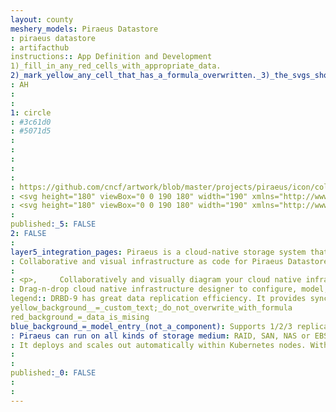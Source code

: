 ```yaml
---
layout: county 
meshery_models: Piraeus Datastore
: piraeus datastore
: artifacthub
instructions:: App Definition and Development
1)_fill_in_any_red_cells_with_appropriate_data.
2)_mark_yellow_any_cell_that_has_a_formula_overwritten._3)_the_svgs_shouldn't_have_xml_header_they_are_added_programmatically_through_workflows: Database
: AH
: 
: 
1: circle
: #3c61d0
: #5071d5
: 
: 
: 
: 
: 
: https://github.com/cncf/artwork/blob/master/projects/piraeus/icon/color/piraeus-icon-color.svg
: <svg height="180" viewBox="0 0 190 180" width="190" xmlns="http://www.w3.org/2000/svg" xmlns:xlink="http://www.w3.org/1999/xlink"><defs><rect id="a" height="28.444445" rx="1" width="34.909092" x="75.877274" y="91.102562"/><filter id="b" height="1.281" width="1.229" x="-.115" y="-.07"><feOffset dx="0" dy="2" in="SourceAlpha" result="shadowOffsetOuter1"/><feGaussianBlur in="shadowOffsetOuter1" result="shadowBlurOuter1" stdDeviation="1"/><feColorMatrix in="shadowBlurOuter1" type="matrix" values="0 0 0 0 0   0 0 0 0 0   0 0 0 0 0  0 0 0 0.25427423 0"/></filter><rect id="c" height="28.444445" rx="1" width="34.909092" x="118.93182" y="91.102562"/><filter id="d" height="1.281" width="1.229" x="-.115" y="-.07"><feOffset dx="0" dy="2" in="SourceAlpha" result="shadowOffsetOuter1"/><feGaussianBlur in="shadowOffsetOuter1" result="shadowBlurOuter1" stdDeviation="1"/><feColorMatrix in="shadowBlurOuter1" type="matrix" values="0 0 0 0 0   0 0 0 0 0   0 0 0 0 0  0 0 0 0.25427423 0"/></filter><rect id="e" height="28.444445" rx="1" width="34.909092" x="118.93182" y="55.094017"/><filter id="f" height="1.246" width="1.201" y="-.088"><feOffset dx="0" dy="1" in="SourceAlpha" result="shadowOffsetOuter1"/><feGaussianBlur in="shadowOffsetOuter1" result="shadowBlurOuter1" stdDeviation="1"/><feColorMatrix in="shadowBlurOuter1" type="matrix" values="0 0 0 0 0   0 0 0 0 0   0 0 0 0 0  0 0 0 0.101987092 0"/></filter><ellipse id="g" cx="94.331818" cy="70.410255" rx="16.290909" ry="15.316239"/><filter id="h" height="1.229" width="1.215" x="-.107" y="-.082"><feOffset dx="0" dy="1" in="SourceAlpha" result="shadowOffsetOuter1"/><feGaussianBlur in="shadowOffsetOuter1" result="shadowBlurOuter1" stdDeviation="1"/><feColorMatrix in="shadowBlurOuter1" type="matrix" values="0 0 0 0 0   0 0 0 0 0   0 0 0 0 0  0 0 0 0.101987092 0"/></filter><path id="i" d="m114.7902 102.12593 28.06074 67.83988h-55.432256l-32.575446-47.82075z"/><filter id="j" height="1.162" width="1.125" x="-.062" y="-.066"><feMorphology in="SourceAlpha" operator="dilate" radius="0.5" result="shadowSpreadOuter1"/><feOffset dx="0" dy="1" in="shadowSpreadOuter1" result="shadowOffsetOuter1"/><feGaussianBlur in="shadowOffsetOuter1" result="shadowBlurOuter1" stdDeviation="1.5"/><feComposite in="shadowBlurOuter1" in2="SourceAlpha" operator="out" result="shadowBlurOuter1"/><feColorMatrix in="shadowBlurOuter1" type="matrix" values="0 0 0 0 0.160909878   0 0 0 0 0.252651212   0 0 0 0 0.527875213  0 0 0 0.35326087 0"/></filter><path id="k" d="m115.44091 102.12593 64.06657 19.8997-36.98618 47.94018-27.08039-.38712z"/><filter id="l" height="1.221" width="1.234" x="-.117" y="-.081"><feMorphology in="SourceAlpha" operator="dilate" radius="0.5" result="shadowSpreadOuter1"/><feOffset dx="0" dy="2" in="shadowSpreadOuter1" result="shadowOffsetOuter1"/><feGaussianBlur in="shadowOffsetOuter1" result="shadowBlurOuter1" stdDeviation="2"/><feComposite in="shadowBlurOuter1" in2="SourceAlpha" operator="out" result="shadowBlurOuter1"/><feColorMatrix in="shadowBlurOuter1" type="matrix" values="0 0 0 0 0.235294118   0 0 0 0 0.380392157   0 0 0 0 0.815686275  0 0 0 0.15942029 0"/></filter><rect id="m" height="143.31624" rx="1" width="37.236362" x=".240909" y="31.02564"/><filter id="n" height="1.091" width="1.349" x="-.201" y="-.031"><feMorphology in="SourceAlpha" operator="erode" radius="0.5" result="shadowSpreadOuter1"/><feOffset dx="-1" dy="2" in="shadowSpreadOuter1" result="shadowOffsetOuter1"/><feGaussianBlur in="shadowOffsetOuter1" result="shadowBlurOuter1" stdDeviation="2"/><feColorMatrix in="shadowBlurOuter1" type="matrix" values="0 0 0 0 0.628029337   0 0 0 0 0.25783008   0 0 0 0 0.0713793602  0 0 0 0.311141304 0"/></filter><path id="o" d="m1.9503745 32.112037h176.4183955c.55228 0 1-.447715 1-1 0-.472816-.33115-.881018-.79381-.97851l-141.152125-29.74414269c-.301476-.0635281-.615404.0154574-.850918.21409358l-35.2662644 29.74414211c-.42217598.35607-.47576538.986963-.1196953 1.409139.1900054.225281.4697082.355278.7644172.355278z"/><filter id="p" height="1.315" width="1.056" x="-.028" y="-.095"><feMorphology in="SourceAlpha" operator="erode" radius="0.5" result="shadowSpreadOuter1"/><feOffset dx="0" dy="2" in="shadowSpreadOuter1" result="shadowOffsetOuter1"/><feGaussianBlur in="shadowOffsetOuter1" result="shadowBlurOuter1" stdDeviation="1.5"/><feColorMatrix in="shadowBlurOuter1" type="matrix" values="0 0 0 0 0.589896896   0 0 0 0 0.444269767   0 0 0 0 0.0232174145  0 0 0 0.213966259 0"/></filter><path id="q" d="m37.719306.61748155 70.065454 31.36921745 70.89294.448186c.55227.0035 1.00281-.441385 1.0063-.993658.003-.474949-.32849-.886485-.79318-.984706z"/><filter id="r" height="1.126" width="1.028" x="-.021" y="-.063"><feOffset dx="-1" dy="0" in="SourceAlpha" result="shadowOffsetOuter1"/><feGaussianBlur in="shadowOffsetOuter1" result="shadowBlurOuter1" stdDeviation=".5"/><feColorMatrix in="shadowBlurOuter1" type="matrix" values="0 0 0 0 0.781329719   0 0 0 0 0.53013306   0 0 0 0 0.202916359  0 0 0 0.311962183 0"/></filter></defs><g fill="none" fill-rule="evenodd" transform="translate(5.120167 1)"><use fill="#000" filter="url(#b)" height="100%" width="100%" xlink:href="#a"/><use fill="#b2dce9" fill-rule="evenodd" height="100%" width="100%" xlink:href="#a"/><use fill="#000" filter="url(#d)" height="100%" width="100%" xlink:href="#c"/><use fill="#b2dce9" fill-rule="evenodd" height="100%" width="100%" xlink:href="#c"/><use fill="#000" filter="url(#f)" height="100%" width="100%" xlink:href="#e"/><use fill="#b2dce9" fill-rule="evenodd" height="100%" width="100%" xlink:href="#e"/><use fill="#000" filter="url(#h)" height="100%" width="100%" xlink:href="#g"/><use fill="#c8d8e4" fill-rule="evenodd" height="100%" width="100%" xlink:href="#g"/><g fill-rule="nonzero"><g stroke-linejoin="round"><use fill="#000" filter="url(#j)" height="100%" width="100%" xlink:href="#i"/><use fill="#3b87ec" height="100%" stroke="#3b87ec" width="100%" xlink:href="#i"/></g><g stroke-linejoin="round"><use fill="#000" filter="url(#l)" height="100%" width="100%" xlink:href="#k"/><use fill="#3c61d0" height="100%" stroke="#3c61d0" width="100%" xlink:href="#k"/></g><use fill="#000" filter="url(#n)" height="100%" width="100%" xlink:href="#m"/><use fill="#f6961f" height="100%" width="100%" xlink:href="#m"/><rect fill="#ffd16a" height="54.700855" rx="1" width="37.236362" x=".240909" y="31.02564"/><path d="m.240909 78.068376h37.236364v47.042734h-37.236364z" fill="#f9b861"/><use fill="#000" filter="url(#p)" height="100%" width="100%" xlink:href="#o"/><use fill="#f6961f" height="100%" width="100%" xlink:href="#o"/></g><path d="m37.156815.59058141v31.73411659h70.978205z" fill="#f9b861"/><use fill="#000" filter="url(#r)" height="100%" width="100%" xlink:href="#q"/><use fill="#ffd16a" fill-rule="evenodd" height="100%" width="100%" xlink:href="#q"/></g></svg>, 
: <svg height="180" viewBox="0 0 190 180" width="190" xmlns="http://www.w3.org/2000/svg"><g fill="#fff" fill-rule="evenodd" transform="translate(5 2.5)"><g fill-rule="nonzero"><path d="m60.608247 127.70573 25.61523 40.25723h47.105533l33.7947-40.31564-55.10148-17.61028zm53.144273-22.4982 60.25769 19.23232c1.84039.5874 2.54765 2.19874 1.50847 3.43678l-36.89883 43.95959c-.60618.72219-1.69532 1.16378-2.87032 1.16378h-51.389495c-1.311331 0-2.502143-.54885-3.047339-1.40454l-28.008625-43.9596c-.759927-1.1927-.04737-2.60232 1.60151-3.1682l56.039259-19.23233c.88508-.30375 1.91125-.31392 2.80768-.0278z"/><path d="m2.9787234 175c-1.6451035 0-2.9787234-1.34227-2.9787234-2.99805v-137.053516c0-.831568.34315657-1.62578.94746574-2.192845l34.04255326-31.94444996c1.90446-1.78708477 5.009981-.42781309 5.009981 2.19284476v168.9979662c0 1.65578-1.33362 2.99805-2.978723 2.99805zm31.0638296-5.99609v-159.1058745l-28.0851062 26.3541715v132.751703z"/><path d="m150.5808 31.140041-113.216159-25.4280595 1.334783-5.7119815 138.977676 31.21403c3.46975.779296 2.89224 5.78597-.66739 5.78597h-173.00971v-5.859959z"/><path d="m79.565074 117.23897c0 1.52487-1.245784 2.76103-2.782537 2.76103s-2.782537-1.23616-2.782537-2.76103v-18.477939c0-1.524875 1.245784-2.761031 2.782537-2.761031h30.434923c1.53676 0 2.78254 1.236156 2.78254 2.761031v8.166429c0 1.52487-1.24578 2.76103-2.78254 2.76103-1.53675 0-2.78253-1.23616-2.78253-2.76103v-5.4054h-24.869856z"/><path d="m120.56507 120.15665c0 1.57034-1.24578 2.84335-2.78253 2.84335-1.53676 0-2.78254-1.27301-2.78254-2.84335v-21.313304c0-1.570337 1.24578-2.843346 2.78254-2.843346h30.43492c1.53676 0 2.78254 1.27301 2.78254 2.843346v11.646344c0 1.57034-1.24578 2.84335-2.78254 2.84335-1.53675 0-2.78253-1.27301-2.78253-2.84335v-8.803h-24.86986z" transform="matrix(-1 0 0 1 266 0)"/><path d="m121.49316 85.466146h24.01368v-22.932292h-24.01368zm-3.29589-28.466146h30.60546c1.21352 0 2.19727.991036 2.19727 2.213542v29.572916c0 1.222506-.98375 2.213542-2.19727 2.213542h-30.60546c-1.21352 0-2.19727-.991036-2.19727-2.213542v-29.572916c0-1.222506.98375-2.213542 2.19727-2.213542z"/></g><path d="m112 108v60h21.33296l35.66704-42.4968z"/><path d="m90.5 91c-9.664983 0-17.5-7.835017-17.5-17.5s7.835017-17.5 17.5-17.5c9.66498 0 17.5 7.835017 17.5 17.5s-7.83502 17.5-17.5 17.5zm0-5.46875c6.644676 0 12.03125-5.386574 12.03125-12.03125s-5.386574-12.03125-12.03125-12.03125-12.03125 5.386574-12.03125 12.03125 5.386574 12.03125 12.03125 12.03125z" fill-rule="nonzero"/></g></svg>, 
: 
published:_5: FALSE
2: FALSE
: 
layer5_integration_pages: Piraeus is a cloud-native storage system that empowers Kubernetes Local Persistent Volumes with dynamic provisioning, resource management, and high-availability.
: Collaborative and visual infrastructure as code for Piraeus Datastore
: 
: <p>,     Collaboratively and visually diagram your cloud native infrastructure with GitOps-style pipeline integration. Design, test, and manage configuration your Kubernetes-based, containerized applications as a visual topology., </p>, <p>,     Looking for best practice cloud native design and deployment best practices? Choose from thousands of pre-built components in MeshMap. Choose from hundreds of ready-made design patterns by importing templates from Meshery Catalog or use our low code designer, MeshMap, to create and deploy your own cloud native infrastructure designs., </p>
: Drag-n-drop cloud native infrastructure designer to configure, model, and deploy your workloads.
legend:: DRBD-9 has great data replication efficiency. It provides synchronous,semi-synchronous and asynchronous replication schemes, and also supports RDMA for high-speed across-node connection.
yellow_background__=_custom_text;_do_not_overwrite_with_formula
red_background_=_data_is_mising
blue_background_=_model_entry_(not_a_component): Supports 1/2/3 replica numbers for persistent volumes. Piraeus place the replicas intelligently across the nodes to balance the workload.
: Piraeus can run on all kinds of storage medium: RAID, SAN, NAS or EBS
: It deploys and scales out automatically within Kubernetes nodes. With Piraeus, Kubernetes workloads can now consume high performance local storage using the same volume APIs that app developers have become accustomed to.
: 
: 
published:_0: FALSE
: 
: 
---
```

